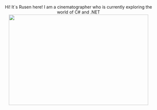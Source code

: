 <p align="center">
Hi! It`s Rusen here! I am a cinematographer who is currently exploring the world of C# and .NET
  <img width="460" height="300" src="https://media.giphy.com/media/ZVik7pBtu9dNS/giphy.gif">
</p>

<!--
**rusenminchev/rusenminchev** is a ✨ _special_ ✨ repository because its `README.md` (this file) appears on your GitHub profile.

Here are some ideas to get you started:

- 🔭 I’m currently working on ...
- 🌱 I’m currently learning ...
- 👯 I’m looking to collaborate on ...
- 🤔 I’m looking for help with ...
- 💬 Ask me about ...
- 📫 How to reach me: ...
- 😄 Pronouns: ...
- ⚡ Fun fact: ...
-->
